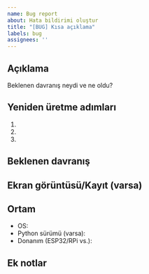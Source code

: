 ```yaml
---
name: Bug report
about: Hata bildirimi oluştur
title: "[BUG] Kısa açıklama"
labels: bug
assignees: ''
---
```


## Açıklama

Beklenen davranış neydi ve ne oldu?

## Yeniden üretme adımları

1. 
2. 
3. 

## Beklenen davranış

## Ekran görüntüsü/Kayıt (varsa)

## Ortam

- OS:
- Python sürümü (varsa):
- Donanım (ESP32/RPi vs.):

## Ek notlar


